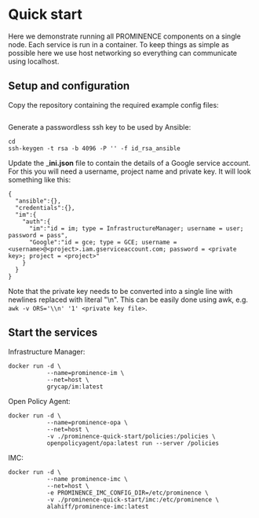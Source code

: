 # Quick start
Here we demonstrate running all PROMINENCE components on a single node. Each service is run in a container. To keep things as simple as possible here we use host networking so everything can communicate using localhost.

## Setup and configuration
Copy the repository containing the required example config files:
```
```
Generate a passwordless ssh key to be used by Ansible:
```
cd 
ssh-keygen -t rsa -b 4096 -P '' -f id_rsa_ansible
```
Update the ___ini.json__ file to contain the details of a Google service account. For this you will need a username, project name and private key. It will look something like this:
```
{
  "ansible":{},
  "credentials":{},
  "im":{
    "auth":{
      "im":"id = im; type = InfrastructureManager; username = user; password = pass",
      "Google":"id = gce; type = GCE; username = <username>@<project>.iam.gserviceaccount.com; password = <private key>; project = <project>"
    }
  }
}
```
Note that the private key needs to be converted into a single line with newlines replaced with literal "\n". This can be easily done using awk, e.g. `awk -v ORS='\\n' '1' <private key file>`.

## Start the services
Infrastructure Manager:
```
docker run -d \
           --name=prominence-im \
           --net=host \
           grycap/im:latest
```
Open Policy Agent:
```
docker run -d \
           --name=prominence-opa \
           --net=host \
           -v ./prominence-quick-start/policies:/policies \
           openpolicyagent/opa:latest run --server /policies
```

IMC:
```
docker run -d \
           --name prominence-imc \
           --net=host \
           -e PROMINENCE_IMC_CONFIG_DIR=/etc/prominence \
           -v ./prominence-quick-start/imc:/etc/prominence \
           alahiff/prominence-imc:latest
```           
